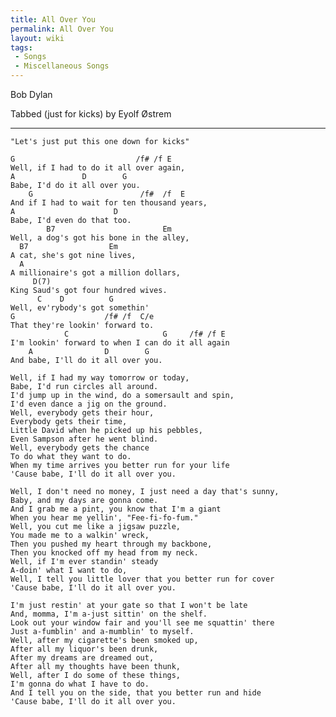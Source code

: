 ```yaml
---
title: All Over You
permalink: All Over You
layout: wiki
tags:
 - Songs
 - Miscellaneous Songs
---
```


Bob Dylan

Tabbed (just for kicks) by Eyolf Østrem

* * * * *

    "Let's just put this one down for kicks"

    G                           /f# /f E
    Well, if I had to do it all over again,
    A               D        G
    Babe, I'd do it all over you.
        G                        /f#  /f  E
    And if I had to wait for ten thousand years,
    A                      D
    Babe, I'd even do that too.
            B7                        Em
    Well, a dog's got his bone in the alley,
      B7                  Em
    A cat, she's got nine lives,
      A
    A millionaire's got a million dollars,
         D(7)
    King Saud's got four hundred wives.
          C    D          G
    Well, ev'rybody's got somethin'
    G                    /f# /f  C/e
    That they're lookin' forward to.
                C                     G     /f# /f E
    I'm lookin' forward to when I can do it all again
        A                D        G
    And babe, I'll do it all over you.

    Well, if I had my way tomorrow or today,
    Babe, I'd run circles all around.
    I'd jump up in the wind, do a somersault and spin,
    I'd even dance a jig on the ground.
    Well, everybody gets their hour,
    Everybody gets their time,
    Little David when he picked up his pebbles,
    Even Sampson after he went blind.
    Well, everybody gets the chance
    To do what they want to do.
    When my time arrives you better run for your life
    'Cause babe, I'll do it all over you.

    Well, I don't need no money, I just need a day that's sunny,
    Baby, and my days are gonna come.
    And I grab me a pint, you know that I'm a giant
    When you hear me yellin', "Fee-fi-fo-fum."
    Well, you cut me like a jigsaw puzzle,
    You made me to a walkin' wreck,
    Then you pushed my heart through my backbone,
    Then you knocked off my head from my neck.
    Well, if I'm ever standin' steady
    A-doin' what I want to do,
    Well, I tell you little lover that you better run for cover
    'Cause babe, I'll do it all over you.

    I'm just restin' at your gate so that I won't be late
    And, momma, I'm a-just sittin' on the shelf.
    Look out your window fair and you'll see me squattin' there
    Just a-fumblin' and a-mumblin' to myself.
    Well, after my cigarette's been smoked up,
    After all my liquor's been drunk,
    After my dreams are dreamed out,
    After all my thoughts have been thunk,
    Well, after I do some of these things,
    I'm gonna do what I have to do.
    And I tell you on the side, that you better run and hide
    'Cause babe, I'll do it all over you.
